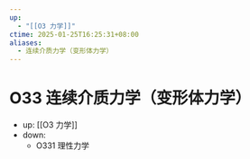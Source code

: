 ```yaml
---
up:
  - "[[O3 力学]]"
ctime: 2025-01-25T16:25:31+08:00
aliases:
  - 连续介质力学（变形体力学）
---
```


# O33 连续介质力学（变形体力学）

- up: [[O3 力学]]
- down:	
	- O331 理性力学
	
